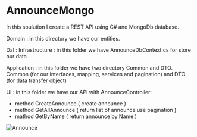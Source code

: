# AnnounceMongo

In this soulution I create a REST API using C# and MongoDb database.

Domain : in this directory we have our entities.

Dal : Infrastructure : in this folder we have AnnounceDbContext.cs for store our data

Application : in this folder we have two directory Common and DTO. Common (for our interfaces, mapping, services and pagination) and DTO (for data transfer object) 

UI : in this folder we have our API with AnnounceController:
- method CreateAnnounce ( create announce )
- method GetAllAnnounce ( return list of announce use pagination )
- mathod GetByName ( return announce by Name )

![Announce](https://user-images.githubusercontent.com/96396725/166223666-2b90f379-4970-4edb-8546-54b192b8f365.png)
